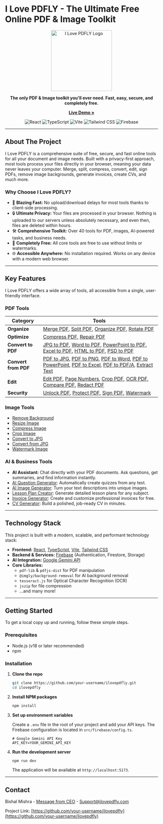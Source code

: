 # I Love PDFLY - The Ultimate Free Online PDF & Image Toolkit

<p align="center">
  <img src="https://ilovepdfly.com/logo.svg" alt="I Love PDFLY Logo" width="200"/>
</p>

<p align="center">
  <strong>The only PDF & Image toolkit you'll ever need. Fast, easy, secure, and completely free.</strong>
</p>

<p align="center">
  <a href="https://ilovepdfly.com/"><strong>Live Demo »</strong></a>
</p>

<p align="center">
  <img src="https://img.shields.io/badge/React-20232A?style=for-the-badge&logo=react&logoColor=61DAFB" alt="React">
  <img src="https://img.shields.io/badge/TypeScript-007ACC?style=for-the-badge&logo=typescript&logoColor=white" alt="TypeScript">
  <img src="https://img.shields.io/badge/Vite-646CFF?style=for-the-badge&logo=vite&logoColor=white" alt="Vite">
  <img src="https://img.shields.io/badge/Tailwind_CSS-38B2AC?style=for-the-badge&logo=tailwind-css&logoColor=white" alt="Tailwind CSS">
  <img src="https://img.shields.io/badge/Firebase-FFCA28?style=for-the-badge&logo=firebase&logoColor=black" alt="Firebase">
</p>

---

## About The Project

I Love PDFLY is a comprehensive suite of free, secure, and fast online tools for all your document and image needs. Built with a privacy-first approach, most tools process your files directly in your browser, meaning your data never leaves your computer. Merge, split, compress, convert, edit, sign PDFs, remove image backgrounds, generate invoices, create CVs, and much more.

### Why Choose I Love PDFLY?

*   🚀 **Blazing Fast:** No upload/download delays for most tools thanks to client-side processing.
*   🔒 **Ultimate Privacy:** Your files are processed in your browser. Nothing is uploaded to our servers unless absolutely necessary, and even then, files are deleted within hours.
*   🛠️ **Comprehensive Toolkit:** Over 40 tools for PDF, images, AI-powered tasks, and business needs.
*   💸 **Completely Free:** All core tools are free to use without limits or watermarks.
*   🌐 **Accessible Anywhere:** No installation required. Works on any device with a modern web browser.

---

## Key Features

I Love PDFLY offers a wide array of tools, all accessible from a single, user-friendly interface.

### PDF Tools

| Category       | Tools                                                                                                                                                                                                                                                                                            |
| -------------- | ------------------------------------------------------------------------------------------------------------------------------------------------------------------------------------------------------------------------------------------------------------------------------------------------ |
| **Organize**   | [Merge PDF](https://ilovepdfly.com/#/merge-pdf), [Split PDF](https://ilovepdfly.com/#/split-pdf), [Organize PDF](https://ilovepdfly.com/#/organize-pdf), [Rotate PDF](https://ilovepdfly.com/#/rotate-pdf)                                                                                              |
| **Optimize**   | [Compress PDF](https://ilovepdfly.com/#/compress-pdf), [Repair PDF](https://ilovepdfly.com/#/repair-pdf)                                                                                                                                                                                            |
| **Convert to PDF** | [JPG to PDF](https://ilovepdfly.com/#/jpg-to-pdf), [Word to PDF](https://ilovepdfly.com/#/word-to-pdf), [PowerPoint to PDF](https://ilovepdfly.com/#/powerpoint-to-pdf), [Excel to PDF](https://ilovepdfly.com/#/excel-to-pdf), [HTML to PDF](https://ilovepdfly.com/#/html-to-pdf), [PSD to PDF](https://ilovepdfly.com/#/psd-to-pdf) |
| **Convert from PDF** | [PDF to JPG](https://ilovepdfly.com/#/pdf-to-jpg), [PDF to PNG](https://ilovepdfly.com/#/pdf-to-png), [PDF to Word](https://ilovepdfly.com/#/pdf-to-word), [PDF to PowerPoint](https://ilovepdfly.com/#/pdf-to-powerpoint), [PDF to Excel](https://ilovepdfly.com/#/pdf-to-excel), [PDF to PDF/A](https://ilovepdfly.com/#/pdf-to-pdfa), [Extract Text](https://ilovepdfly.com/#/extract-text) |
| **Edit**       | [Edit PDF](https://ilovepdfly.com/#/edit-pdf), [Page Numbers](https://ilovepdfly.com/#/page-numbers), [Crop PDF](https://ilovepdfly.com/#/crop-pdf), [OCR PDF](https://ilovepdfly.com/#/ocr-pdf), [Compare PDF](https://ilovepdfly.com/#/compare-pdf), [Redact PDF](https://ilovepdfly.com/#/redact-pdf) |
| **Security**   | [Unlock PDF](https://ilovepdfly.com/#/unlock-pdf), [Protect PDF](https://ilovepdfly.com/#/protect-pdf), [Sign PDF](https://ilovepdfly.com/#/sign-pdf), [Watermark](https://ilovepdfly.com/#/watermark-pdf)                                                                                            |

### Image Tools

*   [Remove Background](https://ilovepdfly.com/#/remove-background)
*   [Resize Image](https://ilovepdfly.com/#/resize-image)
*   [Compress Image](https://ilovepdfly.com/#/compress-image)
*   [Crop Image](https://ilovepdfly.com/#/crop-image)
*   [Convert to JPG](https://ilovepdfly.com/#/convert-to-jpg)
*   [Convert from JPG](https://ilovepdfly.com/#/convert-from-jpg)
*   [Watermark Image](https://ilovepdfly.com/#/watermark-image)

### AI & Business Tools

*   **AI Assistant:** Chat directly with your PDF documents. Ask questions, get summaries, and find information instantly.
*   [AI Question Generator](https://ilovepdfly.com/#/ai-question-generator): Automatically create quizzes from any text.
*   [AI Image Generator](https://ilovepdfly.com/#/ai-image-generator): Turn your text descriptions into unique images.
*   [Lesson Plan Creator](https://ilovepdfly.com/#/lesson-plan-creator): Generate detailed lesson plans for any subject.
*   [Invoice Generator](https://ilovepdfly.com/#/invoice-generator): Create and customize professional invoices for free.
*   [CV Generator](https://ilovepdfly.com/#/cv-generator): Build a polished, job-ready CV in minutes.

---

## Technology Stack

This project is built with a modern, scalable, and performant technology stack:

*   **Frontend:** [React](https://reactjs.org/), [TypeScript](https://www.typescriptlang.org/), [Vite](https://vitejs.dev/), [Tailwind CSS](https://tailwindcss.com/)
*   **Backend & Services:** [Firebase](https://firebase.google.com/) (Authentication, Firestore, Storage)
*   **AI Integration:** [Google Gemini API](https://ai.google.dev/)
*   **Core Libraries:**
    *   `pdf-lib` & `pdfjs-dist` for PDF manipulation
    *   `@imgly/background-removal` for AI background removal
    *   `tesseract.js` for Optical Character Recognition (OCR)
    *   `jszip` for file compression
    *   ...and many more!

---

## Getting Started

To get a local copy up and running, follow these simple steps.

### Prerequisites

*   Node.js (v18 or later recommended)
*   npm

### Installation

1.  **Clone the repo**
    ```sh
    git clone https://github.com/your-username/ilovepdfly.git
    cd ilovepdfly
    ```

2.  **Install NPM packages**
    ```sh
    npm install
    ```

3.  **Set up environment variables**

    Create a `.env` file in the root of your project and add your API keys. The Firebase configuration is located in `src/firebase/config.ts`.

    ```env
    # Google Gemini API Key
    API_KEY=YOUR_GEMINI_API_KEY
    ```

4.  **Run the development server**
    ```sh
    npm run dev
    ```

    The application will be available at `http://localhost:5173`.

---

## Contact

Bishal Mishra - [Message from CEO](https://ilovepdfly.com/#/ceo) - Support@ilovepdfly.com

Project Link: [https://github.com/your-username/ilovepdfly](https://github.com/your-username/ilovepdfly)